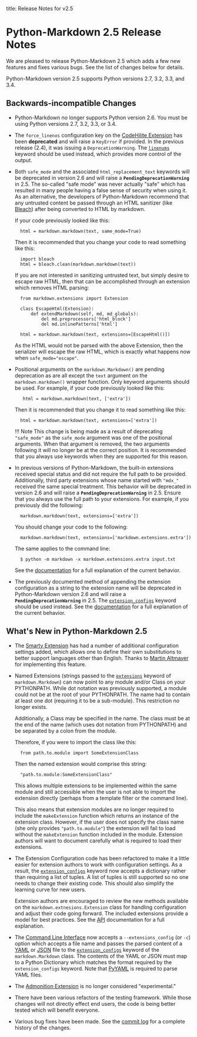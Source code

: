 title:      Release Notes for v2.5

Python-Markdown 2.5 Release Notes
=================================

We are pleased to release Python-Markdown 2.5 which adds a few new features
and fixes various bugs. See the list of changes below for details.

Python-Markdown version 2.5 supports Python versions 2.7, 3.2, 3.3, and 3.4.

Backwards-incompatible Changes
------------------------------

* Python-Markdown no longer supports Python version 2.6. You must be using Python
  versions 2.7, 3.2, 3.3, or 3.4.

[importlib]: https://pypi.org/project/importlib/

* The `force_linenos` configuration key on the [CodeHilite Extension] has been **deprecated**
  and will raise a `KeyError` if provided. In the previous release (2.4), it was
  issuing a `DeprecationWarning`. The [`linenums`][linenums] keyword should be used
  instead, which provides more control of the output.

[CodeHilite Extension]: ../extensions/code_hilite.md
[linenums]: ../extensions/code_hilite.md#usage

* Both `safe_mode` and the associated `html_replacement_text` keywords will be
  deprecated in version 2.6 and will raise a **`PendingDeprecationWarning`** in
  2.5. The so-called "safe mode" was never actually "safe" which has resulted in
  many people having a false sense of security when using it. As an alternative,
  the developers of Python-Markdown recommend that any untrusted content be
  passed through an HTML sanitizer (like [Bleach]) after being converted to HTML
  by markdown.

    If your code previously looked like this:

        html = markdown.markdown(text, same_mode=True)

    Then it is recommended that you change your code to read something like this:

        import bleach
        html = bleach.clean(markdown.markdown(text))

    If you are not interested in sanitizing untrusted text, but simply desire to
    escape raw HTML, then that can be accomplished through an extension which
    removes HTML parsing:

        from markdown.extensions import Extension

        class EscapeHtml(Extension):
            def extendMarkdown(self, md, md_globals):
                del md.preprocessors['html_block']
                del md.inlinePatterns['html']

        html = markdown.markdown(text, extensions=[EscapeHtml()])

    As the HTML would not be parsed with the above Extension, then the
    serializer will escape the raw HTML, which is exactly what happens now when
    `safe_mode="escape"`.

[Bleach]: https://bleach.readthedocs.io/

* Positional arguments on the `markdown.Markdown()` are pending deprecation as are
  all except the `text` argument on the `markdown.markdown()` wrapper function.
  Only keyword arguments should be used. For example, if your code previously
  looked like this:

         html = markdown.markdown(text, ['extra'])

    Then it is recommended that you change it to read something like this:

        html = markdown.markdown(text, extensions=['extra'])

    !!! Note
        This change is being made as a result of deprecating `"safe_mode"` as the
        `safe_mode` argument was one of the positional arguments. When that argument
        is removed, the two arguments following it will no longer be at the correct
        position. It is recommended that you always use keywords when they are supported
        for this reason.

* In previous versions of Python-Markdown, the built-in extensions received
  special status and did not require the full path to be provided. Additionally,
  third party extensions whose name started with `"mdx_"` received the same
  special treatment. This behavior will be deprecated in version 2.6 and will
  raise a **`PendingDeprecationWarning`** in 2.5. Ensure that you always use the
  full path to your extensions. For example, if you previously did the
  following:

        markdown.markdown(text, extensions=['extra'])

    You should change your code to the following:

        markdown.markdown(text, extensions=['markdown.extensions.extra'])

    The same applies to the command line:

        $ python -m markdown -x markdown.extensions.extra input.txt

    See the [documentation](../reference.md#extensions) for a full explanation
    of the current behavior.

* The previously documented method of appending the extension configuration as
  a string to the extension name will be deprecated in Python-Markdown
  version 2.6 and will raise a **`PendingDeprecationWarning`** in 2.5. The
  [`extension_configs`](../reference.md#extension_configs) keyword should
  be used instead. See the [documentation](../reference.md#extension-configs)
  for a full explanation of the current behavior.

What's New in Python-Markdown 2.5
---------------------------------

* The [Smarty Extension] has had a number of additional configuration settings
  added, which allows one to define their own substitutions to better support
  languages other than English. Thanks to [Martin Altmayer] for implementing this
  feature.

[Smarty Extension]: ../extensions/smarty.md
[Martin Altmayer]:https://github.com/MartinAltmayer

* Named Extensions (strings passed to the [`extensions`][ex] keyword of
  `markdown.Markdown`) can now point to any module and/or Class on your
  PYTHONPATH. While dot notation was previously supported, a module could not
  be at the root of your PYTHONPATH. The name had to contain at least one dot
  (requiring it to be a sub-module). This restriction no longer exists.

    Additionally, a Class may be specified in the name. The class must be at the
    end of the name (which uses dot notation from PYTHONPATH) and be separated
    by a colon from the module.

    Therefore, if you were to import the class like this:

        from path.to.module import SomeExtensionClass

    Then the named extension would comprise this string:

        "path.to.module:SomeExtensionClass"

    This allows multiple extensions to be implemented within the same module and
    still accessible when the user is not able to import the extension directly
    (perhaps from a template filter or the command line).

    This also means that extension modules are no longer required to include the
    `makeExtension` function which returns an instance of the extension class.
    However, if the user does not specify the class name (she only provides
    `"path.to.module"`) the extension will fail to load without the
    `makeExtension` function included in the module. Extension authors will want
    to document carefully what is required to load their extensions.

[ex]: ../reference.md#extensions

* The Extension Configuration code has been refactored to make it a little
  easier for extension authors to work with configuration settings. As a
  result, the [`extension_configs`][ec] keyword now accepts a dictionary
  rather than requiring a list of tuples. A list of tuples is still supported
  so no one needs to change their existing code. This should also simplify the
  learning curve for new users.

    Extension authors are encouraged to review the new methods available on the
    `markdown.extnesions.Extension` class for handling configuration and adjust
    their code going forward. The included extensions provide a model for best
    practices. See the [API] documentation for a full explanation.

[ec]: ../reference.md#extension_configs
[API]: ../extensions/api.md#configsettings

* The [Command Line Interface][cli] now accepts a `--extensions_config` (or
  `-c`) option which accepts a file name and passes the parsed content of a
  [YAML] or [JSON] file to the [`extension_configs`][ec] keyword of the
  `markdown.Markdown` class. The contents of the YAML or JSON must map to a
  Python Dictionary which matches the format required by the
  `extension_configs` keyword. Note that [PyYAML] is required to parse YAML
  files.

[cli]: ../cli.md#using-extensions
[YAML]: http://yaml.org/
[JSON]: http://json.org/
[PyYAML]: http://pyyaml.org/

* The [Admonition Extension][ae] is no longer considered "experimental."

[ae]: ../extensions/admonition.md

* There have been various refactors of the testing framework. While those
  changes will not directly effect end users, the code is being better tested
  which will benefit everyone.

* Various bug fixes have been made. See the [commit
  log](https://github.com/Python-Markdown/markdown/commits/master) for a
  complete history of the changes.
